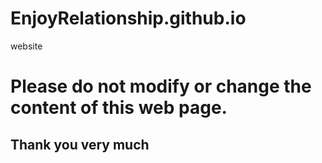 # EnjoyRelationship.github.io
website

# Please do not modify or change the content of this web page.

## Thank you very much

